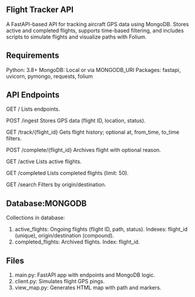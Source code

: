 ## Flight Tracker API
A FastAPI-based API for tracking aircraft GPS data using MongoDB. Stores active and completed flights, supports time-based filtering, and includes scripts to simulate flights and visualize paths with Folium.


## Requirements
Python: 3.8+
MongoDB: Local or via MONGODB_URI
Packages: fastapi, uvicorn, pymongo, requests, folium


## API Endpoints

GET
/
Lists endpoints.


POST
/ingest
Stores GPS data (flight ID, location, status).


GET
/track/{flight_id}
Gets flight history; optional at, from_time, to_time filters.


POST
/complete/{flight_id}
Archives flight with optional reason.


GET
/active
Lists active flights.


GET
/completed
Lists completed flights (limit: 50).


GET
/search
Filters by origin/destination.


## Database:MONGODB
Collections in database:
1. active_flights: Ongoing flights (flight ID, path, status).
Indexes: flight_id (unique), origin/destination (compound).
2. completed_flights: Archived flights.
Index: flight_id.


## Files
1. main.py: FastAPI app with endpoints and MongoDB logic.
2. client.py: Simulates flight GPS pings.
3. view_map.py: Generates HTML map with path and markers.
